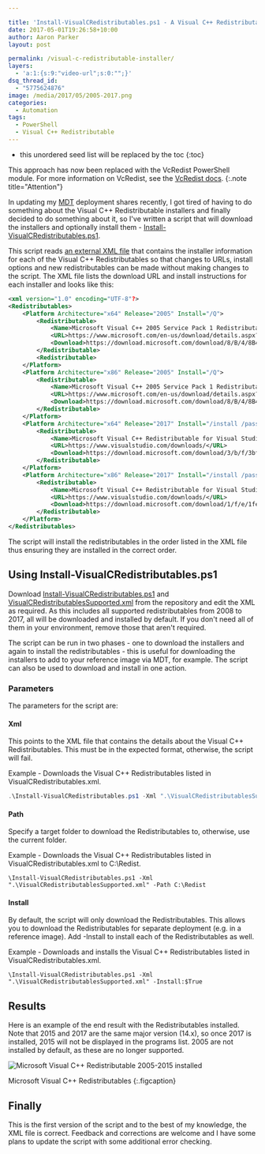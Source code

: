 ```yaml
---

title: 'Install-VisualCRedistributables.ps1 - A Visual C++ Redistributable Installer'
date: 2017-05-01T19:26:58+10:00
author: Aaron Parker
layout: post

permalink: /visual-c-redistributable-installer/
layers:
  - 'a:1:{s:9:"video-url";s:0:"";}'
dsq_thread_id:
  - "5775624876"
image: /media/2017/05/2005-2017.png
categories:
  - Automation
tags:
  - PowerShell
  - Visual C++ Redistributable
---
```

* this unordered seed list will be replaced by the toc
{:toc}

This approach has now been replaced with the VcRedist PowerShell module. For more information on VcRedist, see the [VcRedist docs](https://vcredist.com).
{:.note title="Attention"}

In updating my [MDT]({{site.baseurl}}/tag/mdt/) deployment shares recently, I got tired of having to do something about the Visual C++ Redistributable installers and finally decided to do something about it, so I've written a script that will download the installers and optionally install them - [Install-VisualCRedistributables.ps1](https://github.com/aaronparker/Install-VisualCRedistributables).

This script reads [an external XML file](https://github.com/aaronparker/Install-VisualCRedistributables/blob/master/bin/VisualCRedistributablesSupported.xml) that contains the installer information for each of the Visual C++ Redistributables so that changes to URLs, install options and new redistributables can be made without making changes to the script. The XML file lists the download URL and install instructions for each installer and looks like this:

```xml
<xml version="1.0" encoding="UTF-8"?>
<Redistributables>
    <Platform Architecture="x64" Release="2005" Install="/Q">
        <Redistributable>
            <Name>Microsoft Visual C++ 2005 Service Pack 1 Redistributable Package MFC Security Update</Name>
            <URL>https://www.microsoft.com/en-us/download/details.aspx?id=26347</URL>
            <Download>https://download.microsoft.com/download/8/B/4/8B42259F-5D70-43F4-AC2E-4B208FD8D66A/vcredist_x64.EXE</Download>
        </Redistributable>
        <Redistributable>
    </Platform>
    <Platform Architecture="x86" Release="2005" Install="/Q">
        <Redistributable>
            <Name>Microsoft Visual C++ 2005 Service Pack 1 Redistributable Package MFC Security Update</Name>
            <URL>https://www.microsoft.com/en-us/download/details.aspx?id=26347</URL>
            <Download>https://download.microsoft.com/download/8/B/4/8B42259F-5D70-43F4-AC2E-4B208FD8D66A/vcredist_x86.EXE</Download>
        </Redistributable>
    </Platform>
    <Platform Architecture="x64" Release="2017" Install="/install /passive /norestart">
        <Redistributable>
            <Name>Microsoft Visual C++ Redistributable for Visual Studio 2017</Name>
            <URL>https://www.visualstudio.com/downloads/</URL>
            <Download>https://download.microsoft.com/download/3/b/f/3bf6e759-c555-4595-8973-86b7b4312927/vc_redist.x64.exe</Download>
        </Redistributable>
    </Platform>
    <Platform Architecture="x86" Release="2017" Install="/install /passive /norestart">
        <Redistributable>
            <Name>Microsoft Visual C++ Redistributable for Visual Studio 2017</Name>
            <URL>https://www.visualstudio.com/downloads/</URL>
            <Download>https://download.microsoft.com/download/1/f/e/1febbdb2-aded-4e14-9063-39fb17e88444/vc_redist.x86.exe</Download>
        </Redistributable>
    </Platform>
</Redistributables>
```

The script will install the redistributables in the order listed in the XML file thus ensuring they are installed in the correct order.

## Using Install-VisualCRedistributables.ps1

Download [Install-VisualCRedistributables.ps1](https://github.com/aaronparker/Install-VisualCRedistributables/blob/master/bin/Install-VisualCRedistributables.ps1) and [VisualCRedistributablesSupported.xml](https://github.com/aaronparker/Install-VisualCRedistributables/blob/master/bin/VisualCRedistributablesSupported.xml) from the repository and edit the XML as required. As this includes all supported redistributables from 2008 to 2017, all will be downloaded and installed by default. If you don't need all of them in your environment, remove those that aren't required.

The script can be run in two phases - one to download the installers and again to install the redistributables - this is useful for downloading the installers to add to your reference image via MDT, for example. The script can also be used to download and install in one action.

### Parameters

The parameters for the script are:

#### Xml

This points to the XML file that contains the details about the Visual C++ Redistributables. This must be in the expected format, otherwise, the script will fail.

Example - Downloads the Visual C++ Redistributables listed in VisualCRedistributables.xml.

```powershell
.\Install-VisualCRedistributables.ps1 -Xml ".\VisualCRedistributablesSupported.xml"
```

#### Path

Specify a target folder to download the Redistributables to, otherwise, use the current folder.

Example - Downloads the Visual C++ Redistributables listed in VisualCRedistributables.xml to C:\Redist.

```powershell.
\Install-VisualCRedistributables.ps1 -Xml ".\VisualCRedistributablesSupported.xml" -Path C:\Redist
```

#### Install

By default, the script will only download the Redistributables. This allows you to download the Redistributables for separate deployment (e.g. in a reference image). Add -Install to install each of the Redistributables as well.

Example - Downloads and installs the Visual C++ Redistributables listed in VisualCRedistributables.xml.

```powershell.
\Install-VisualCRedistributables.ps1 -Xml ".\VisualCRedistributablesSupported.xml" -Install:$True
```

## Results

Here is an example of the end result with the Redistributables installed. Note that 2015 and 2017 are the same major version (14.x), so once 2017 is installed, 2015 will not be displayed in the programs list. 2005 are not installed by default, as these are no longer supported.

![Microsoft Visual C++ Redistributable 2005-2015 installed]({{site.baseurl}}/media/2017/05/2005-2017.png)

Microsoft Visual C++ Redistributables
{:.figcaption}

## Finally

This is the first version of the script and to the best of my knowledge, the XML file is correct. Feedback and corrections are welcome and I have some plans to update the script with some additional error checking.

